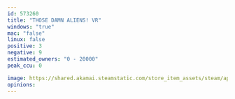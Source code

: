 ```yaml
---
id: 573260
title: "THOSE DAMN ALIENS! VR"
windows: "true"
mac: "false"
linux: false
positive: 3
negative: 9
estimated_owners: "0 - 20000"
peak_ccu: 0

image: https://shared.akamai.steamstatic.com/store_item_assets/steam/apps/573260/header.jpg?t=1540541497
opinions:
---
```


